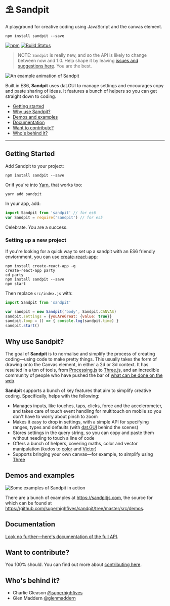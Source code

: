 ⛱ Sandpit
==========

A playground for creative coding using JavaScript and the canvas element.

``` shell
npm install sandpit --save
```
[![npm](https://img.shields.io/npm/v/sandpit.svg)](https://www.npmjs.com/package/sandpit) [![Build Status](https://travis-ci.org/superhighfives/sandpit.svg?branch=master)](https://travis-ci.org/superhighfives/sandpit)

> NOTE: `Sandpit` is really new, and so the API is likely to change between now and 1.0. Help shape it by leaving [issues and suggestions here](https://github.com/superhighfives/sandpit/issues). You are the best.

![An example animation of Sandpit](https://sandpitjs.com/assets/images/animation.gif)

Built in ES6, **Sandpit** uses dat.GUI to manage settings and encourages copy and paste sharing of ideas. It features a bunch of helpers so you can get straight down to coding.

- [Getting started](#getting-started)
- [Why use Sandpit?](#why-use-sandpit)
- [Demos and examples](#demos-and-examples)
- [Documentation](#documentation)
- [Want to contribute?](#want-to-contribute)
- [Who's behind it?](#whos-behind-it)

---

## Getting Started

Add Sandpit to your project:

``` shell
npm install sandpit --save
```

Or if you're into [Yarn](https://github.com/yarnpkg/yarn), that works too:

``` shell
yarn add sandpit
```

In your app, add:

``` js
import Sandpit from 'sandpit' // for es6
var Sandpit = require('sandpit') // for es5
```

Celebrate. You are a success.

### Setting up a new project

If you're looking for a quick way to set up a sandpit with an ES6 friendly enviornment, you can use [create-react-app](https://github.com/facebookincubator/create-react-app):

``` shell
npm install create-react-app -g
create-react-app party
cd party
npm install sandpit --save
npm start
```

Then replace `src/index.js` with:

``` js
import Sandpit from 'sandpit'

var sandpit = new Sandpit('body', Sandpit.CANVAS)
sandpit.settings = {youAreGreat: {value: true}}
sandpit.loop = () => { console.log(sandpit.time) }
sandpit.start()
```



## Why use Sandpit?

The goal of **Sandpit** is to normalise and simplify the process of creating coding—using code to make pretty things. This usually takes the form of drawing onto the Canvas element, in either a 2d or 3d context. It has resulted in a ton of tools, from [Processing.js](http://processingjs.org/) to [Three.js](http://threejs.org/), and an incredible community of people who have pushed the bar of [what can be done on the web](https://github.com/superhighfives/sandpit/wiki/Inspiration).

**Sandpit** supports a bunch of key features that aim to simplify creative coding. Specifically, helps with the following:
- Manages inputs, like touches, taps, clicks, force and the accelerometer, and takes care of touch event handling for multitouch on mobile so you don't have to worry about pinch to zoom
- Makes it easy to drop in settings, with a simple API for specifying ranges, types and defaults (with [dat.GUI](https://github.com/dataarts/dat.gui) behind the scenes)
- Stores settings in the query string, so you can copy and paste them without needing to touch a line of code
- Offers a bunch of helpers, covering maths, color and vector manipulation (kudos to [color](https://github.com/Qix-/color) and [Victor](http://victorjs.org/))
- Supports bringing your own canvas—for example, to simplify using [Three](http://threejs.org/)



## Demos and examples

![Some examples of Sandpit in action](https://sandpitjs.com/assets/images/examples.jpg)

There are a bunch of examples at <https://sandpitjs.com>, the source for which can be found at <https://github.com/superhighfives/sandpit/tree/master/src/demos>.



## Documentation
[Look no further—here's documentation of the full API](https://sandpitjs.com/docs/tutorial-01-documentation.html).



## Want to contribute?

You 100% should. You can find out more about [contributing here](https://github.com/superhighfives/sandpit/blob/master/CONTRIBUTING.md).



## Who's behind it?

- Charlie Gleason [@superhighfives](https://twitter.com/superhighfives/)
- Glen Maddern [@glenmaddern](https://twitter.com/glenmaddern/)
